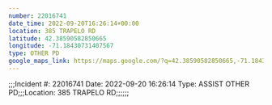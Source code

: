```yaml
---
number: 22016741
date_time: 2022-09-20T16:26:14+00:00
location: 385 TRAPELO RD
latitude: 42.38590582850665
longitude: -71.18430731407567
type: OTHER PD
google_maps_link: https://maps.google.com/?q=42.38590582850665,-71.18430731407567
---
```


;;;Incident #: 22016741  Date: 2022-09-20 16:26:14   Type: ASSIST OTHER PD;;;Location: 385 TRAPELO RD;;;;;;
